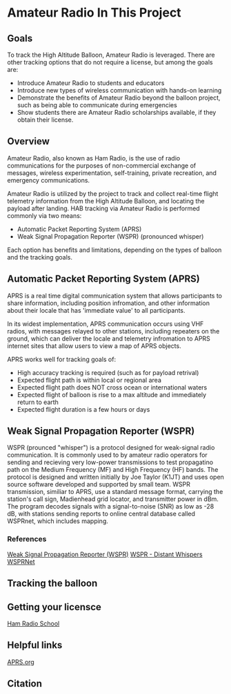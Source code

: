 # Amateur Radio In This Project

## Goals
To track the High Altitude Balloon, Amateur Radio is leveraged.  There are other tracking options that do not require a license, but among the goals are:
 - Introduce Amateur Radio to students and educators
 - Introduce new types of wireless communication with hands-on learning
 - Demonstrate the benefits of Amateur Radio beyond the balloon project, such as being able to communicate during emergencies
 - Show students there are Amateur Radio scholarships available, if they obtain their license.

## Overview
Amateur Radio, also known as Ham Radio, is the use of radio communications for the purposes of non-commercial exchange of messages, wireless experimentation, self-training, private recreation, and emergency communications.

Amateur Radio is utilized by the project to track and collect real-time flight telemetry information from the High Altitude Balloon, and locating the payload after landing.  HAB tracking via Amateur Radio is performed commonly via two means:
- Automatic Packet Reporting System (APRS)
- Weak Signal Propagation Reporter (WSPR) (pronounced whisper)

Each option has benefits and limitations, depending on the types of balloon and the tracking goals.

## Automatic Packet Reporting System (APRS)

APRS is a real time digital communication system that allows participants to share information, including position infromation, and other information about their locale that has 'immediate value' to all participants.

In its widest implementation, APRS communication occurs using VHF radios, with messages relayed to other stations, including repeaters on the ground, which can deliver the locale and telemetry infromation to APRS internet sites that allow users to view a map of APRS objects.

APRS works well for tracking goals of:
- High accuracy tracking is required (such as for payload retrival)
- Expected flight path is within local or regional area
- Expected flight path does NOT cross ocean or international waters
- Expected flight of balloon is rise to a max altitude and immediately return to earth
- Expected flight duration is a few hours or days


## Weak Signal Propagation Reporter (WSPR)

WSPR (prounced "whisper") is a protocol designed for weak-signal radio communication.  It is commonly used to by amateur radio operators for sending and recieving very low-power transmissions to test propagatino path on the Medium Frequency (MF) and High Frequency (HF) bands.  The protocol is designed and written initially by Joe Taylor (K1JT) and uses open source software developed and supported by  small team.  WSPR transmission, similiar to APRS, use a standard message format, carrying the station's call sign, Madienhead grid locator, and transmitter power in dBm.  The program decodes signals with a signal-to-noise (SNR) as low as -28 dB, with stations sending reports to online central database called WSPRnet, which includes mapping.

### References

[Weak Signal Propagation Reporter (WSPR)](https://en.wikipedia.org/wiki/WSPR_(amateur_radio_software))
[WSPR - Distant Whispers](http://www.g4ilo.com/wspr.html)
[WSPRNet](http://www.wsprnet.org/drupal/wsprnet/map)

## Tracking the balloon




## Getting your licensce

[Ham Radio School](https://www.hamradioschool.com/)


## Helpful links

[APRS.org](http://www.aprs.org/)


## Citation
